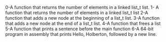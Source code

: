 0-A function that returns the number of elements in a linked list_t list.
1- A function that returns the number of elements in a linked list_t list
2-A function that adds a new node at the beginning of a list_t list.
3-A function that adds a new node at the end of a list_t list.
4-A function that frees a list
5-A function that prints a sentence before the main function
6-A 64-bit program in assembly that prints Hello, Holberton, followed by a new line.
